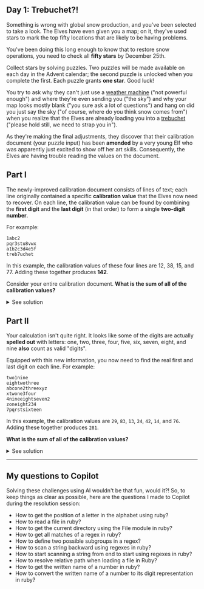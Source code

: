 ## Day 1: Trebuchet?!

Something is wrong with global snow production, and you've been selected to take a look. The Elves have even given you a map; on it, they've used stars to mark the top fifty locations that are likely to be having problems.

You've been doing this long enough to know that to restore snow operations, you need to check all **fifty stars** by December 25th.

Collect stars by solving puzzles. Two puzzles will be made available on each day in the Advent calendar; the second puzzle is unlocked when you complete the first. Each puzzle grants **one star**. Good luck!

You try to ask why they can't just use a [weather machine](https://adventofcode.com/2015/day/1) ("not powerful enough") and where they're even sending you ("the sky") and why your map looks mostly blank ("you sure ask a lot of questions") and hang on did you just say the sky ("of course, where do you think snow comes from") when you realize that the Elves are already loading you into a [trebuchet](https://en.wikipedia.org/wiki/Trebuchet) ("please hold still, we need to strap you in").

As they're making the final adjustments, they discover that their calibration document (your puzzle input) has been **amended** by a very young Elf who was apparently just excited to show off her art skills. Consequently, the Elves are having trouble reading the values on the document.

## Part I

The newly-improved calibration document consists of lines of text; each line originally contained a specific **calibration value** that the Elves now need to recover. On each line, the calibration value can be found by combining the **first digit** and the **last digit** (in that order) to form a single **two-digit number**.

For example:

```
1abc2
pqr3stu8vwx
a1b2c3d4e5f
treb7uchet
```

In this example, the calibration values of these four lines are 12, 38, 15, and 77. Adding these together produces **142**.

Consider your entire calibration document. **What is the sum of all of the calibration values?**

<details>
<summary>See solution</summary>

To solve this problem, we first need to identify all digits inside the string, then select only the first and last digits present, and finally, combine the two digits to form the final calibration value.

### Identifying all digits inside the string

Since we're dealing with a string, we can use Ruby's `String#scan` method to filter only for digits (`/\d/`):

```ruby
numbers = value.scan(/\d/)
```

### Selecting only the first and last digits

Since the result of the previous part is an array, we can use Ruby's `Array#first` and `Array#last` to accomplish this task:

```ruby
first, last = numbers.first, numbers.last
```

### Combining the two digits into the final calibration value

Finally, we just need to combine (not add up!) the two digits to form the final calibration value:

```ruby
"#{first}#{last}".to_i
```

The final code for processing one line of the input looks like this:

```ruby
def self.get_calibration_value_from(value)
  numbers = value.scan(/\d/)
  first, last = numbers.first, numbers.last

  "#{first}#{last}".to_i
end
```

The tests used to guide this first part of the implementation were:

```ruby
def test_identifies_digits
  assert_equal 12, Part01.get_calibration_value_from("1abc2")
end

def test_selects_only_first_and_last_digits
  assert_equal 15, Part01.get_calibration_value_from("a1b2c3d4e5f")
end
```

Before moving on, there's an implicit edge case: if we only have one digit in the provided string, we need to duplicate it to always get two digits as a result:

```ruby
def test_duplicates_digit_if_it_is_the_only_digit_present
  assert_equal 77, Part01.get_calibration_value_from("treb7uchet")
end
```

Thankfully, this behavior is already covered by the `.first` and `.last` approach used above.

Now, we just need to process a list of inputs and add up all of its partial calibration values to form the final calibration value. We can accomplish that by mapping over the input using the method defined above and reducing the map at the end:

```ruby
def self.get_combined_calibration_value(input:)
  input.map { |value| get_calibration_value_from(value) }.reduce(:+)
end
```

We can use the sample data provided in the challenge to validate our solution:

```ruby
def test_returns_142_for_sample_input
  assert_equal 142, Part01.get_combined_calibration_value(
    input: ["1abc2", "pqr3stu8vwx", "a1b2c3d4e5f", "treb7uchet"]
  )
end
```

Finally, putting everything together:

```ruby
input = File.readlines(File.join(__dir__, "../data/input.txt"))
part_one_result = AoC2023::Day01::Part01.get_combined_calibration_value(input: input)
puts "Part 01: #{part_one_result}" # Part 01: 55029
```

</details>

## Part II

Your calculation isn't quite right. It looks like some of the digits are actually **spelled out** with letters: one, two, three, four, five, six, seven, eight, and nine **also** count as valid "digits".

Equipped with this new information, you now need to find the real first and last digit on each line. For example:

```
two1nine
eightwothree
abcone2threexyz
xtwone3four
4nineeightseven2
zoneight234
7pqrstsixteen
```

In this example, the calibration values are `29`, `83`, `13`, `24`, `42`, `14`, and `76`. Adding these together produces `281`.

**What is the sum of all of the calibration values?**

<details>
<summary>See solution</summary>

Now things get a little tricky: we need to parse number names, such as `one` and `two`, to their respective digits (`1` and `2`), while still being capable of identifying regular digits inside the string. The main idea is to use a lookup table so we can query the number name and get an index back, this index will be its exact digit representation. The mechanic would be:

```ruby
NUMBER_NAMES = %w[zero one two three four five six seven eight nine]

# later in the code...
NUMBER_NAMES.index("one") # -> 1
```

We also need to expand the initial regex so it also identifies written numbers, alongside regular digits:

```ruby
regex = /([1-9])|(one|two|three|four|five|six|seven|eight|nine)/
```

We need to perform some array stunts here to get rid of `nil` values returned from the regex grouping:

```ruby
.flat_map { |i| i }.filter { |i| !i.nil? }
```

and also to parse written number names back to their actual digits:

```ruby
input.map { |i| i.to_i == 0 ? NUMBER_NAMES.index(i) : i }
```

Note that we used a trick here, trying to parse the written number name to an integer will return `0`, and we're leveraging it (plus the fact that there are no zeroes in the challenge strings) to identify written number names. The test that guided the solution so far was:

```ruby
def test_parses_number_names_to_digits
  assert_equal 11, Part02.get_calibration_value_from("1one")
  assert_equal 11, Part02.get_calibration_value_from("one1")

  assert_equal 22, Part02.get_calibration_value_from("2two")
  assert_equal 22, Part02.get_calibration_value_from("two2")

  assert_equal 33, Part02.get_calibration_value_from("3three")
  assert_equal 33, Part02.get_calibration_value_from("three3")

  assert_equal 44, Part02.get_calibration_value_from("4four")
  assert_equal 44, Part02.get_calibration_value_from("four4")

  assert_equal 55, Part02.get_calibration_value_from("5five")
  assert_equal 55, Part02.get_calibration_value_from("five5")

  assert_equal 66, Part02.get_calibration_value_from("6six")
  assert_equal 66, Part02.get_calibration_value_from("six6")

  assert_equal 77, Part02.get_calibration_value_from("7seven")
  assert_equal 77, Part02.get_calibration_value_from("seven7")

  assert_equal 88, Part02.get_calibration_value_from("8eight")
  assert_equal 88, Part02.get_calibration_value_from("eight8")

  assert_equal 99, Part02.get_calibration_value_from("9nine")
  assert_equal 99, Part02.get_calibration_value_from("nine9")
end
```

So far, so good. Except that this solution won't work for the given edge case: `oneight`: the regex will always capture `one` and ignore the rest. It's not a problem if this happens at the beginning, but when it happens in the end, then this behavior will lead to wrong results. To address that, we need to split the string scan into two parts:

- from beginning to end to find the first digit
- from end to beginning to find the last digit

A good test to guide this refactoring is:

```ruby
def test_handle_naming_overlaps
  value = "oneight"
  assert_equal 18, Part02.get_calibration_value_from(value)
end
```

The resulting implementation looks like this:

```ruby
def self.find_first_digit(value)
  regex = /([1-9])|(one|two|three|four|five|six|seven|eight|nine)/
  first_digit = parse_number_names(scan_input_using_regex(value, regex)).first

  first_digit
end

def self.find_last_digit(value)
  regex = /([1-9])|(#{NUMBER_NAMES.map(&:reverse).join('|')})/
  sanitized_matches = scan_input_using_regex(value.reverse, regex).reverse.map(&:reverse)
  last_digit = parse_number_names(sanitized_matches).last

  last_digit
end
```

With the utilities being:

```ruby
def self.scan_input_using_regex(input, regex)
  input.scan(regex).flat_map { |i| i }.filter { |i| !i.nil? }
end

def self.parse_number_names(input)
  input.map { |i| i.to_i == 0 ? NUMBER_NAMES.index(i) : i }
end
```

The final form for the `get_calibration_value_from(value)` method in part two, then, looks beautifully simple:

```ruby
def self.get_calibration_value_from(value)
  first = find_first_digit(value)
  last = find_last_digit(value)

  "#{first}#{last}".to_i
end
```

Executing the input data against the final solution yields:

```ruby
input = File.readlines(File.join(__dir__, "../data/input.txt"))
part_two_result = AoC2023::Day01::Part02.get_combined_calibration_value(input: input)
puts "Part 02: #{part_two_result}" # Part 02: 55686
```

And that's it!

</details>

---

## My questions to Copilot

Solving these challenges using AI wouldn't be that fun, would it?! So, to keep things as clear as possible, here are the questions I made to Copilot during the resolution session:

- How to get the position of a letter in the alphabet using ruby?
- How to read a file in ruby?
- How to get the current directory using the File module in ruby?
- How to get all matches of a regex in ruby?
- How to define two possible subgroups in a regex?
- How to scan a string backward using regexes in ruby?
- How to start scanning a string from end to start using regexes in ruby?
- How to resolve relative path when loading a file in Ruby?
- How to get the written name of a number in ruby?
- How to convert the written name of a number to its digit representation in ruby?

